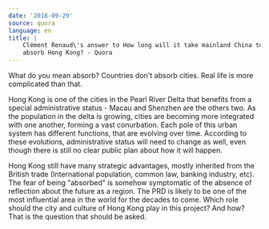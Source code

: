 ```yaml
---
date: '2018-09-29'
source: quora
language: en
title: |
    Clément Renaud\'s answer to How long will it take mainland China to
    absorb Hong Kong? - Quora
---
```


What do you mean absorb? Countries don\'t absorb cities. Real life is
more complicated than that.

Hong Kong is one of the cities in the Pearl River Delta that benefits
from a special administrative status - Macau and Shenzhen are the others
two. As the population in the delta is growing, cities are becoming more
integrated with one another, forming a vast conurbation. Each pole of
this urban system has different functions, that are evolving over time.
According to these evolutions, administrative status will need to change
as well, even though there is still no clear public plan about how it
will happen.

Hong Kong still have many strategic advantages, mostly inherited from
the British trade (International population, common law, banking
industry, etc). The fear of being "absorbed" is somehow symptomatic of
the absence of reflection about the future as a region. The PRD is
likely to be one of the most influential area in the world for the
decades to come. Which role should the city and culture of Hong Kong
play in this project? And how? That is the question that should be
asked.
